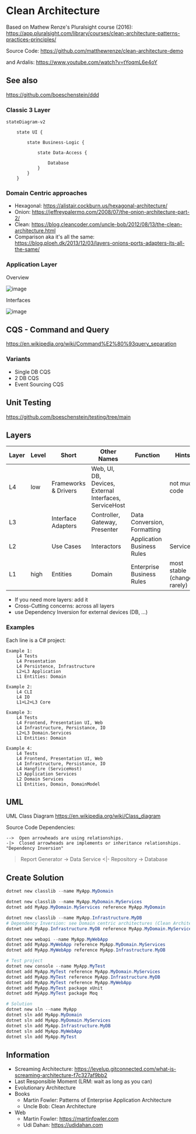 # Clean Architecture

Based on Mathew Renze's Pluralsight course (2016):  <https://app.pluralsight.com/library/courses/clean-architecture-patterns-practices-principles/>

Source Code: https://github.com/matthewrenze/clean-architecture-demo

and Ardalis: https://www.youtube.com/watch?v=tYoqmL6e4oY

## See also

<https://github.com/boeschenstein/ddd>

### Classic 3 Layer

```mermaid
stateDiagram-v2

    state UI {

        state Business-Logic {

            state Data-Access {

                Database
            }
        }
    }
```

### Domain Centric approaches

- Hexagonal: https://alistair.cockburn.us/hexagonal-architecture/
- Onion: https://jeffreypalermo.com/2008/07/the-onion-architecture-part-2/
- Clean: https://blog.cleancoder.com/uncle-bob/2012/08/13/the-clean-architecture.html
- Comparison aka it's all the same: https://blog.ploeh.dk/2013/12/03/layers-onions-ports-adapters-its-all-the-same/

### Application Layer

Overview

![image](https://user-images.githubusercontent.com/38001274/200128820-6153ad8a-2bae-4dc1-b53c-bde66ee01543.png)

Interfaces

![image](https://user-images.githubusercontent.com/38001274/200128890-671acaab-c15c-4db3-93f0-066ff918904e.png)

## CQS - Command and Query 

<https://en.wikipedia.org/wiki/Command%E2%80%93query_separation>

### Variants

- Single DB CQS
- 2 DB CQS
- Event Sourcing CQS

## Unit Testing

<https://github.com/boeschenstein/testing/tree/main>

## Layers

| Layer | Level | Short                  | Other Names                                            | Function                    | Hints
| ---   | ---   | ---                    |           ---                                          | ---                         | ---
| L4    | low   | Frameworks & Drivers   | Web, UI, DB, Devices, External Interfaces, ServiceHost |                             | not much code
| L3    |       | Interface Adapters     | Controller, Gateway, Presenter                         | Data Conversion, Formatting |
| L2    |       | Use Cases              | Interactors                                            | Application Business Rules  | Services 
| L1    | high  | Entities               | Domain                                                 | Enterprise Business Rules   | most stable (changes rarely)

- If you need more layers: add it
- Cross-Cutting concerns: across all layers
- use Dependency Inversion for external devices (DB, ...)

### Examples

Each line is a C# project:

```
Example 1:
	L4 Tests
	L4 Presentation
	L4 Persistence, Infrastructure
	L2+L3 Application
	L1 Entities: Domain

Example 2:
	L4 CLI
	L4 IO
	L1+L2+L3 Core

Example 3:
	L4 Tests
	L4 Frontend, Presentation UI, Web
	L4 Infrastructure, Persistance, IO
	L2+L3 Domain.Services
	L1 Entities: Domain

Example 4:
	L4 Tests
	L4 Frontend, Presentation UI, Web
	L4 Infrastructure, Persistance, IO
	L4 Hangfire (ServiceHost)
	L3 Application Services
	L2 Domain Services
	L1 Entities, Domain, DomainModel
```

## UML

UML Class Diagram <https://en.wikipedia.org/wiki/Class_diagram>

Source Code Dependencies:

```
-->  Open arrowheads are using relationships. 
-|>  Closed arrowheads are implements or inheritance relationships. "Dependency Inversion"
```

>Report Generator -> Data Service <|- Repository -> Database

## Create Solution

```PowerShell
dotnet new classlib --name MyApp.MyDomain

dotnet new classlib --name MyApp.MyDomain.MyServices
dotnet add MyApp.MyDomain.MyServices reference MyApp.MyDomain

dotnet new classlib --name MyApp.Infrastructure.MyDB
# Dependency Inversion: see Domain centric architectures (Clean Architecture, DDD and others)
dotnet add MyApp.Infrastructure.MyDB reference MyApp.MyDomain.MyServices

dotnet new webapi --name MyApp.MyWebApp
dotnet add MyApp.MyWebApp reference MyApp.MyDomain.MyServices
dotnet add MyApp.MyWebApp reference MyApp.Infrastructure.MyDB

# Test project
dotnet new console --name MyApp.MyTest
dotnet add MyApp.MyTest reference MyApp.MyDomain.MyServices
dotnet add MyApp.MyTest reference MyApp.Infrastructure.MyDB
dotnet add MyApp.MyTest reference MyApp.MyWebApp
dotnet add MyApp.MyTest package xUnit
dotnet add MyApp.MyTest package Moq

# Solution
dotnet new sln --name MyApp
dotnet sln add MyApp.MyDomain
dotnet sln add MyApp.MyDomain.MyServices
dotnet sln add MyApp.Infrastructure.MyDB
dotnet sln add MyApp.MyWebApp
dotnet sln add MyApp.MyTest
```

## Information

- Screaming Architecture: <https://levelup.gitconnected.com/what-is-screaming-architecture-f7c327af9bb2>
- Last Responsible Moment (LRM: wait as long as you can)
- Evolutionary Architecture
- Books
    - Martin Fowler: Patterns of Enterprise Application Architecture
    - Uncle Bob: Clean Architecture
- Web
    - Martin Fowler: https://martinfowler.com
    - Udi Dahan: https://udidahan.com
